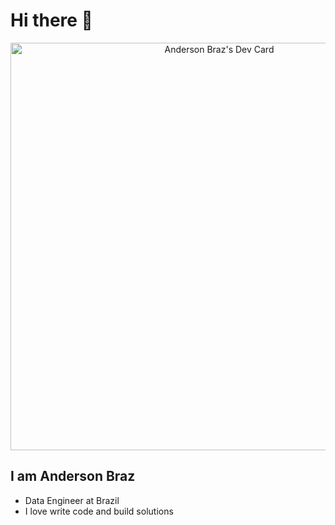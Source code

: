 # Hi there 👋

<div align="center">
<a href="https://app.daily.dev/andersonbraz"><img src="https://api.daily.dev/devcards/v2/qZ7I0wfCLLLfSclzSjlNW.png?r=zoe&type=wide" width="652" alt="Anderson Braz's Dev Card"/></a>
</div>

## I am Anderson Braz

- Data Engineer at Brazil
- I love write code and build solutions
